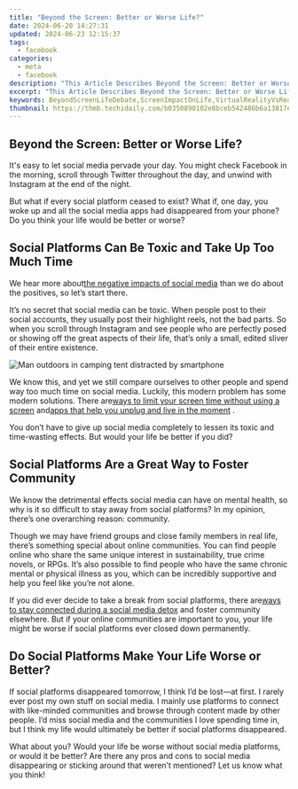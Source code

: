 ```yaml
---
title: "Beyond the Screen: Better or Worse Life?"
date: 2024-06-20 14:27:31
updated: 2024-06-23 12:15:37
tags:
  - facebook
categories:
  - meta
  - facebook
description: "This Article Describes Beyond the Screen: Better or Worse Life?"
excerpt: "This Article Describes Beyond the Screen: Better or Worse Life?"
keywords: BeyondScreenLifeDebate,ScreenImpactOnLife,VirtualRealityVsReal,DigitalLifestyleEvaluation,OnlineLivingConsequences,LifeBeyondDevices,TechInfluenceOnHumanity
thumbnail: https://thmb.techidaily.com/b0350890102e8bceb542486b6a13817e51d92335c8505179cd1df5114471ab31.jpg
---
```


## Beyond the Screen: Better or Worse Life?

 It's easy to let social media pervade your day. You might check Facebook in the morning, scroll through Twitter throughout the day, and unwind with Instagram at the end of the night.

 But what if every social platform ceased to exist? What if, one day, you woke up and all the social media apps had disappeared from your phone? Do you think your life would be better or worse?

## Social Platforms Can Be Toxic and Take Up Too Much Time

 We hear more about[the negative impacts of social media](https://www.makeuseof.com/tag/negative-effects-social-media/) than we do about the positives, so let’s start there.

 It’s no secret that social media can be toxic. When people post to their social accounts, they usually post their highlight reels, not the bad parts. So when you scroll through Instagram and see people who are perfectly posed or showing off the great aspects of their life, that’s only a small, edited sliver of their entire existence.

![Man outdoors in camping tent distracted by smartphone](https://static1.makeuseofimages.com/wordpress/wp-content/uploads/2023/05/man-outdoors-in-camping-tent-destracted-by-smartphone.jpg)

 We know this, and yet we still compare ourselves to other people and spend way too much time on social media. Luckily, this modern problem has some modern solutions. There are[ways to limit your screen time without using a screen](https://www.makeuseof.com/limit-screen-time-without-screen/) and[apps that help you unplug and live in the moment](https://www.makeuseof.com/apps-help-you-unplug-live-in-moment/) .

 You don’t have to give up social media completely to lessen its toxic and time-wasting effects. But would your life be better if you did?

## Social Platforms Are a Great Way to Foster Community

 We know the detrimental effects social media can have on mental health, so why is it so difficult to stay away from social platforms? In my opinion, there’s one overarching reason: community.

 Though we may have friend groups and close family members in real life, there’s something special about online communities. You can find people online who share the same unique interest in sustainability, true crime novels, or RPGs. It’s also possible to find people who have the same chronic mental or physical illness as you, which can be incredibly supportive and help you feel like you’re not alone.

 If you did ever decide to take a break from social platforms, there are[ways to stay connected during a social media detox](https://www.makeuseof.com/social-media-detox-how-to-stay-connected/) and foster community elsewhere. But if your online communities are important to you, your life might be worse if social platforms ever closed down permanently.

## Do Social Platforms Make Your Life Worse or Better?

 If social platforms disappeared tomorrow, I think I’d be lost—at first. I rarely ever post my own stuff on social media. I mainly use platforms to connect with like-minded communities and browse through content made by other people. I’d miss social media and the communities I love spending time in, but I think my life would ultimately be better if social platforms disappeared.

 What about you? Would your life be worse without social media platforms, or would it be better? Are there any pros and cons to social media disappearing or sticking around that weren’t mentioned? Let us know what you think!


<ins class="adsbygoogle"
     style="display:block"
     data-ad-format="autorelaxed"
     data-ad-client="ca-pub-7571918770474297"
     data-ad-slot="1223367746"></ins>



<ins class="adsbygoogle"
     style="display:block"
     data-ad-client="ca-pub-7571918770474297"
     data-ad-slot="8358498916"
     data-ad-format="auto"
     data-full-width-responsive="true"></ins>
